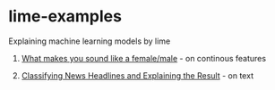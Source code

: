 # lime-examples
Explaining machine learning models by lime

1. [What makes you sound like a female/male](http://nbviewer.jupyter.org/github/dreamgonfly/lime-examples/blob/master/Classifying%20News%20Headlines%20and%20Explaining%20the%20Result.ipynb) - on continous features

2. [Classifying News Headlines and Explaining the Result](http://nbviewer.jupyter.org/github/dreamgonfly/lime-examples/blob/master/Classifying%20News%20Headlines%20and%20Explaining%20the%20Result.ipynb) - on text
